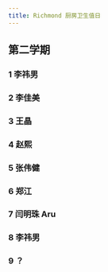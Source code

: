 ```yaml
---
title: Richmond 厨房卫生值日
---
```


## 第二学期
### 1 李祎男
### 2 李佳美
### 3 王晶
### 4 赵熙
### 5 张伟健
### 6 郑江
### 7 闫明珠 Aru
### 8 李祎男
### 9 ？
